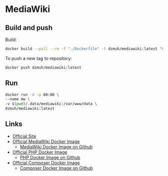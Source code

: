 # MediaWiki

## Build and push

Build:

``` bash
docker build --pull --rm -f "./Dockerfile" -t dzmuh/mediawiki:latest "$(pwd)"
```

To push a new tag to repository:

``` bash
docker push dzmuh/mediawiki:latest
```

## Run

``` bash
docker run -d -p 80:80 \
--name mw \
-v $(pwd)/.data/mediawiki:/var/www/data \
dzmuh/mediawiki:latest
```

## Links

* [Official Site](https://www.mediawiki.org/wiki/MediaWiki)
* [Official MediaWiki Docker Image](https://hub.docker.com/_/mediawiki)
  * [MediaWiki Docker Image on Github](https://github.com/wikimedia/mediawiki-docker)
* [Official PHP Docker Image](https://hub.docker.com/_/php)
  * [PHP Docker Image on Github](https://github.com/docker-library/php)
* [Official Composer Docker Image](https://hub.docker.com/_/composer)
  * [Composer Docker Image on Github](https://github.com/composer/docker/)
